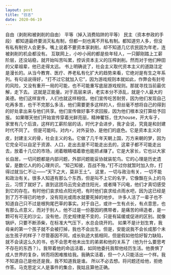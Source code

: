 ```yaml
---
layout: post
title: "日志"
date: 2020-06-19
---
```


自由（剥削和被剥削的自由）
平等（掉入消费陷阱的平等）
民主（资本参政的手段）
都知道最终要消灭私有制，但都一刻也离不开私有制。都知道穷人多，但没有私有制穷人会更多。嘴上说着不要资本家剥削，却不知道几亿农民因为年老，连被剥削的机会都没有。
互联网上，小吵小闹的都是些年轻人，一只脚刚踏上工薪阶层，还没站稳，就开始叫苦叫累，控诉资本主义的压榨剥削。然而对于他们种田的父辈祖辈，他已走得太远。
书上明确说了，社会主义取代资本主义的道路注定是漫长的。从当今教育、医疗、养老私有化扩大的趋势来看，它绝对是有生之年系列。有句话说得好，“打不过它就加入它”，因为游戏规则本就如此，作弊会有封号的风险，又没有重开一局的可能，也不可能重写底层游戏规则。那就寻找当前最优解，走下去。
这就是正能量。对于高层来讲，老实本分不添乱，就是个人最大的美德。他们这样宣传，人们也就这样相信。他们宣传吃苦耐劳，因为他们发现自己吃再多苦，也干不完那么多活，他们需要更多这样的人，但丝毫不想将自己的得到的好处拿出来与他们共享。他们宣传做好事不求回报，因为他们根本没打算给予回报。
如果哪天他们开始宣传穿着光鲜亮丽，精神矍铄，住大house，开大车子，家里有几个后浪，这样的工薪阶层的话，时代才会进步，我才会说，究竟是和封建时代不同了。
但是可能吗，对内⚡，对外妥协，是他们的底色。它是资本主义的皮，封建主义的骨，社会主义的名。它做了几千年天朝上国，万方来朝的梦，因为它完全可以自足于资源、人口，走出去是不可能走出去的，这辈子都不可能走出去，放着十几亿的市场，闭着眼睛唱着歌也能把💰赚了。它是大家长，它也以大家长自居，一切问题都是内部问题，外部问题能妥协就装鸵鸟。它的心理是历史遗留，是数亿人的的心理共识。“知己知彼，百战不殆，”打不过你就暂时加入你，打得过就当仁不让——“天下之大，莫非王土”。
这里，一切与政治有关，一切不能和政治有关。很多人知道有那么个东西，但是叫不上它的名字，它像飘在头上的乌云，习惯了就好了。直到这团乌云完全遮住阳光，或者降下闪电，他们才真切感受到它的存在。有时他们哀求给点阳光吧，有时他们哀求给点雨水吧，因为这已经是到了万不得已的地步，没有阳光或雨水就要死掉的地步。
许多人活了一辈子也不知道自己只不过是根狗尾巴草的事实。对于自己，或许一生有点长，有点意思，也有那么点意义，而对于别人，他不过是一份基因的携带者，是痛苦的缔造者，是一颗可有可无的沙尘，没有他，历史规律是不变的，只是有延缓或促进的区别。就像锅炉，只要不断添柴，在标准大气压下，水总会烧开的。
如果不是计划生育，我母亲的第一个孩子就不会被打掉，我也不会出生。但是，安能说我不会长成那个未出生孩子的样子？尽管基因不同，成长轨迹大抵相同，但是假如他恰好智力缺陷，就不会读这么久的书，也不会思考他未出生的弟弟和他的关系了（他为什么要思考不存在的东西？）。我带着他的命运活着，如同他委托我帮他经历生活。他畏惧了成人世界的复杂，转而将困难推给我。我确实活着，但一个人只能活出一个样。我不知道自己是他还是我，我不知道我是谁。
所以不必去想。将问题还给他，拒绝作答。马克思定义人是事件的集合，我姑且算他正确。
